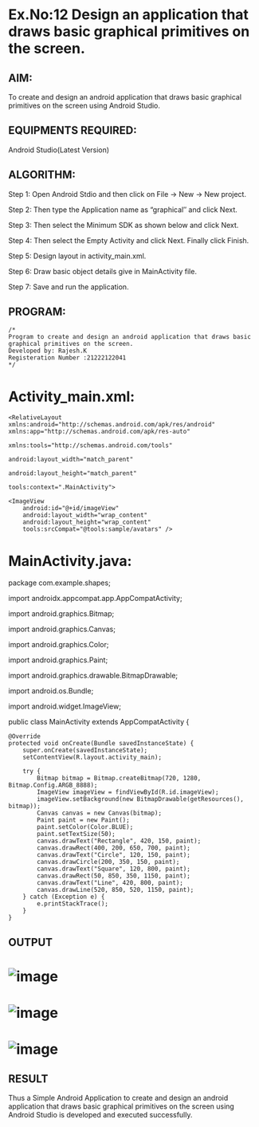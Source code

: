 
# Ex.No:12 Design an application that draws basic graphical primitives on the screen.


## AIM:

To create and design an android application that draws basic graphical primitives on the screen using Android Studio.

## EQUIPMENTS REQUIRED:

Android Studio(Latest Version)

## ALGORITHM:

Step 1: Open Android Stdio and then click on File -> New -> New project.

Step 2: Then type the Application name as “graphical″ and click Next. 

Step 3: Then select the Minimum SDK as shown below and click Next.

Step 4: Then select the Empty Activity and click Next. Finally click Finish.

Step 5: Design layout in activity_main.xml.

Step 6: Draw basic object details give in MainActivity file.

Step 7: Save and run the application.

## PROGRAM:
```
/*
Program to create and design an android application that draws basic graphical primitives on the screen.
Developed by: Rajesh.K
Registeration Number :21222122041
*/
```
# Activity_main.xml:
```
<RelativeLayout xmlns:android="http://schemas.android.com/apk/res/android"
xmlns:app="http://schemas.android.com/apk/res-auto"
            
xmlns:tools="http://schemas.android.com/tools"
            
android:layout_width="match_parent"
            
android:layout_height="match_parent"
            
tools:context=".MainActivity">

<ImageView
    android:id="@+id/imageView"
    android:layout_width="wrap_content"
    android:layout_height="wrap_content"
    tools:srcCompat="@tools:sample/avatars" />
```
# MainActivity.java:
package com.example.shapes;

import androidx.appcompat.app.AppCompatActivity;

import android.graphics.Bitmap;

import android.graphics.Canvas;

import android.graphics.Color;

import android.graphics.Paint;

import android.graphics.drawable.BitmapDrawable;

import android.os.Bundle;

import android.widget.ImageView;

public class MainActivity extends AppCompatActivity {
```
@Override
protected void onCreate(Bundle savedInstanceState) {
    super.onCreate(savedInstanceState);
    setContentView(R.layout.activity_main);

    try {
        Bitmap bitmap = Bitmap.createBitmap(720, 1280, Bitmap.Config.ARGB_8888);
        ImageView imageView = findViewById(R.id.imageView);
        imageView.setBackground(new BitmapDrawable(getResources(), bitmap));
        Canvas canvas = new Canvas(bitmap);
        Paint paint = new Paint();
        paint.setColor(Color.BLUE);
        paint.setTextSize(50);
        canvas.drawText("Rectangle", 420, 150, paint);
        canvas.drawRect(400, 200, 650, 700, paint);
        canvas.drawText("Circle", 120, 150, paint);
        canvas.drawCircle(200, 350, 150, paint);
        canvas.drawText("Square", 120, 800, paint);
        canvas.drawRect(50, 850, 350, 1150, paint);
        canvas.drawText("Line", 420, 800, paint);
        canvas.drawLine(520, 850, 520, 1150, paint);
    } catch (Exception e) {
        e.printStackTrace();
    }
}
```

## OUTPUT
# ![image](https://github.com/Roselineb/Mobile-Application-Development/assets/128909895/062a38c6-7332-46ec-a626-1fb6d3f9e2ed)
# ![image](https://github.com/Roselineb/Mobile-Application-Development/assets/128909895/c7190c60-21fc-4d5c-af69-efe1814f2961)
# ![image](https://github.com/Roselineb/Mobile-Application-Development/assets/128909895/02ecf263-379e-40b1-badf-4191c0756ced)

## RESULT
Thus a Simple Android Application to create and design an android application that draws basic graphical primitives on the screen using Android Studio is developed and executed successfully.
